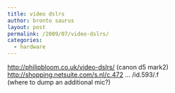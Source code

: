 ```yaml
---
title: video dslrs
author: bronto saurus
layout: post
permalink: /2009/07/video-dslrs/
categories:
  - hardware
---
```

<a href="http://philipbloom.co.uk/video-dslrs/" target="_blank" >http://philipbloom.co.uk/video-dslrs/</a> (canon d5 mark2)  
<a href="http://shopping.netsuite.com/s.nl/c.472981/it.A/id.593/.f" target="_blank" >http://shopping.netsuite.com/s.nl/c.472 &#8230; /id.593/.f</a>  
(where to dump an additional mic?)